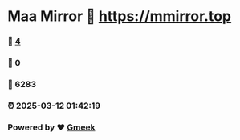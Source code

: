 # Maa Mirror :link: https://mmirror.top 
### :page_facing_up: [4](https://mmirror.top/tag.html) 
### :speech_balloon: 0 
### :hibiscus: 6283 
### :alarm_clock: 2025-03-12 01:42:19 
### Powered by :heart: [Gmeek](https://github.com/Meekdai/Gmeek)
